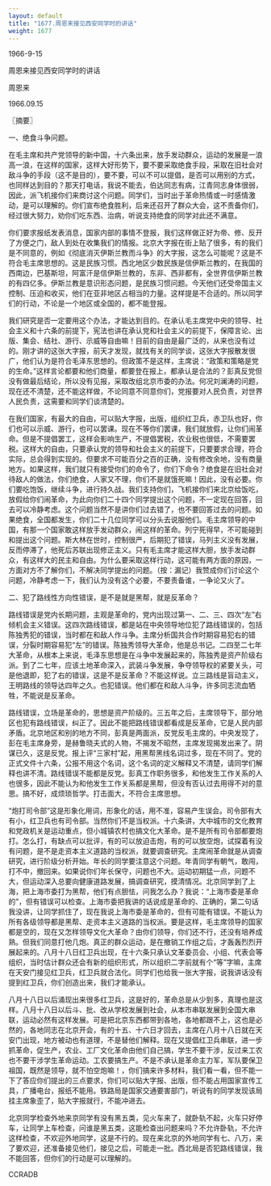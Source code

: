 ```yaml
---
layout: default
title: "1677.周恩来接见西安同学时的讲话"
weight: 1677
---
```


1966-9-15

周恩来接见西安同学时的讲话

周恩来

1966.09.15

〖摘要〗

一、绝食斗争问题。

在毛主席和共产党领导的新中国，十六条出来，放手发动群众，运动的发展是一浪高一浪，在这样的国家，这样大好形势下，要不要采取绝食手段，采取在旧社会对敌斗争的手段（这不是目的），要不要，可以不可以提倡，是否可以用别的方式，也同样达到目的？那天打电话，我说不能去，伯达同志有病，江青同志身体很弱，因此，派飞机接你们来商讨这个问题。同学们，当时出于革命热情或一时感情激动，是可以理解的。你们宣布绝食胜利，后来还召开了群众大会，这不责备你们，经过很大努力，劝你们吃东西、治病，听说支持绝食的同学对此还不满意。

你们要求报纸发表消息，国家内部的事情不登报，我们这样做正好为帝、修、反开了方便之门，敌人到处在收集我们的情报。北京大字报在街上贴了很多，有的我们是不同意的，例如《彻底消灭伊斯兰教而斗争》的大字报，这怎么可能呢？这是不符合毛主席思想的。这是民族习惯。西北地区少数民族是信伊斯兰教的，在我国的西南边，巴基斯坦，阿富汗是信伊斯兰教的，东非、西非都有，全世界信伊斯兰教的有四亿多。伊斯兰教是意识形态问题，是民族习惯问题。今天他们还受帝国主义控制、压迫和收买，他们在亚非地区占相当的力量。这样提是不合适的。所以同学们的行动，不论是一个地区或全国的，都不能登报。

我们研究是否一定要用这个办法，才能达到目的。在承认毛主席党中央的领导、社会主义和十六条的前提下，宪法也讲在承认党和社会主义的前提下，保障言论、出版、集会、结社、游行、示威等自由嘛！目前的自由是最广泛的，从来也没有过的。刚才讲的这张大字报，前天才发现，就找有关的同学谈，这张大字报散发很广，他们认为是符合毛泽东思想的。但政策不是这样，主席说：“政策和策略是党的生命。”这样言论都要和他们商量，都要登在报上，都承认是合法的？彭真反党但没有做最后结论，所以没有见报，采取改组北京市委的办法。何况刘澜涛的问题，现在还不清楚，还不能这样做，不论同意不同意你们，党报要对人民负责，对世界人民负责，这需要和同学们谈清楚的。

在我们国家，有最大的自由，可以贴大字报，出版，组织红卫兵，赤卫队也好，你们也可以示威、游行，也可以罢课。现在不等你们罢课，我们就放假，让你们闹革命。但是不提倡罢工，这样会影响生产，不提倡罢税，农业税也很低，不需要罢税。这样大的自由，只要承认党的领导和社会主义的前提下，只要要求合理，符合实际，总会得到实现的。但要求不可能百分之百的正确，没有修改余地，没有商量地方。如果这样，我们就只有接受你们的命令了，你们下命令？绝食是在旧社会对待敌人的做法，你们绝食，人家又不理，你们不是就饿死嘛！因此，没有必要。你们要吃饱饭，继续斗争，进行持久战。我们支持你们，飞机接你们来北京给饭吃，放假给你们闹革命，为此向你们二十四个同学提出这个问题，不一定现在回答，回去可以冷静考虑。这个问题当然不是讲你们过去错了，也不要回答过去的问题。如果绝食，全国都发生，你们二十几位同学可以分头去说服他们。毛主席领导的中国，有那一个国家敢这样放手发动群众，闹这样的革命。列宁死得早，不可能碰到和提出这个问题。斯大林在世时，控制很严，后期犯了错误，马列主义没有发展，反而停滞了，他死后苏联出现修正主义。只有毛主席才能这样大胆，放手发动群众，有这样大的民主和自由。为什么要采取这样行动，这可能有两方面的原因，一方面对方不了解你们，不解决同学提出的问题。（按：漏记）我赞成你们讨论这个问题，冷静考虑一下，我们认为没有这个必要，不要责备谁，一争论又火了。

二、犯了路线性方向性错误，是不是就是黑帮，就是反革命？

路线错误是党内长期问题，主观是革命的，党内出现过第一、二、三、四次“左”右倾机会主义错误。这四次路线错误，都是站在中央领导地位犯了路线错误的，包括陈独秀犯的错误，当时都在和敌人作斗争。主席分析国共合作时期容易犯右的错误，分裂时期容易犯“左”的错误。陈独秀领导大革命，他是总书记。二四至二七年大革命，从根本上来说，毛泽东思想是在斗争中发展起来的，陈独秀是资产阶级右派。到了二七年，应该土地革命深入，武装斗争发展，争夺领导权的紧要关头，可是他退即，犯了右的错误，这是不是反革命？不能这样说。立三路线是盲动主义，王明路线的领导达四年之久。也犯错误。他们都在和敌人斗争，许多同志流血牺牲，不能说是反革命。

路线错误，立场是革命的，思想是资产阶级的。三五年之后，主席领导下，部分地区也犯有路线错误，纠正了。因此不能把路线错误都看成是反革命，它是人民内部矛盾。北京地区和别的地方不同，彭真是两面派，反党反毛主席的。中央发现了，彭在毛主席身旁，是赫鲁晓夫式的人物，不揭发不昭然，主席发现揭发出来了。阴谋已久，这是反党。报上评“三家村”起，用黑帮黑线名词过多，现在不同了。党的正式文件十六条，公报不用这个名词，这个名词的定义解释又不清楚，请同学们解释也讲不清。路线错误不能都是反党。彭真工作职务很多，和他发生工作关系的人也很多，因此不能认为和他发生工作关系都是黑帮，但没有否认过去用得不对的意思。搞不好，成烦琐哲学。打击面大，不符合主席思想。

“炮打司令部”这是形象化用词，形象化的话，用不准，容易产生误会。司令部有大有小，红卫兵也有司令部。当然你们不是当权派。十六条讲，大中城市的文化教育和党政机关是运动重点，但小城镇农村也搞文化大革命。是不是所有司令部都要炮打。怎么打，有缺点可以批评，有的可以放迫击炮，有的可以放空炮，试探着有没有问题，是不是走资本主义道路的当权派，就要调查研究。主席闹革命就是从调查研究，进行阶级分析开始。年长的同学要注意这个问题。年青同学有朝气，敢闯，打不中，撤回来。如果说你们年长保守，问题也不大。运动初期猛一点，问题不大，但运动深入总要向健康道路发展，搞调查研究，摸清情况。北京同学到了上海，把上海市委打为黑帮，他们有点胆怯，问我怎么办？我说：“上海市委是革命的”，但有错误可以检查。上海市委把我讲的话说成是革命的、正确的，第二句话我没讲，让同学抓住了，现在我说上海市委是革命的，但有可能有错误。不能认为所有各级领导都是黑帮、走资本主义道路的当权派。要是这样，毛主席领导的国家都是空的，现在又怎样领导文化大革命？由你们领导，你们还不行，还没有培养成熟。但我们同意打他几炮。真正的群众运动，是在撤销工作组之后，才轰轰烈烈开展起来的。八月十八日红卫兵出现，在十六条只承认文革委员会、小组、代表会等组织，当时估计群众还会有新的组织形式，所以组织二字前就有个“等”字嘛，主席在天安门接见红卫兵，红卫兵就合法化。同学们也给我一张大字报，说我讲话没有提到红卫兵，你们创造出来，我们才能承认。

八月十八日以后涌现出来很多红卫兵，这是好的，革命总是从少到多，真理也是这样。八月十八日以后斗、批、改从学校发展到社会，从本市串联发展到全国大串联，运动必然有这样发展。可是把北京东西都带到各地，各地都跟不上，这也是必然的，各地同志在北京开会，有的十五、十六日才回去，主席在八月十八日就在天安门出现，地方被动也有道理，不是替他们解释。现在又提倡红卫兵串联，进一步抓革命，促生产，农业、工厂文化革命由他们自己搞，学生不要干涉，反过来工农也不要干涉学生革命运动。工农要搞生产。不是不承认是革命主力军，军队要保卫祖国，既然是领导，就不怕空炮嘛！，你们搞来许多材料，我们看一看，但不能一下了答应你们提出的三点要求，你们可以贴大字报、出版，但不能占用国家宣传工具，广播电台，报纸不能用。铁路局是国家交通要害部门，听说有的同学发现该局挂主席象歪了，贴大字报就行，不能冲进去。

北京同学检查外地来京同学有没有黑五类，见火车来了，就卧轨不起，火车只好停车，让同学上车检查，问谁是黑五类，这能检查出问题来吗？不允许卧轨，不允许这样检查，不欢迎外地同学，这是不行的。现在来北京的外地同学有七、八万，来了要欢迎，还准备接见他们，接见之后，可能走一批。西北局是否犯路线错误，我不能回答，但你们的行动是可以理解的。

CCRADB

